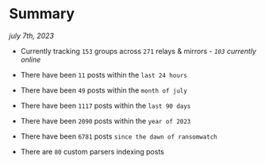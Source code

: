 
# Summary
_july 7th, 2023_

- Currently tracking `153` groups across `271` relays & mirrors - _`103` currently online_

- There have been `11` posts within the `last 24 hours`

- There have been `49` posts within the `month of july`

- There have been `1117` posts within the `last 90 days`

- There have been `2090` posts within the `year of 2023`

- There have been `6781` posts `since the dawn of ransomwatch`

- There are `80` custom parsers indexing posts
